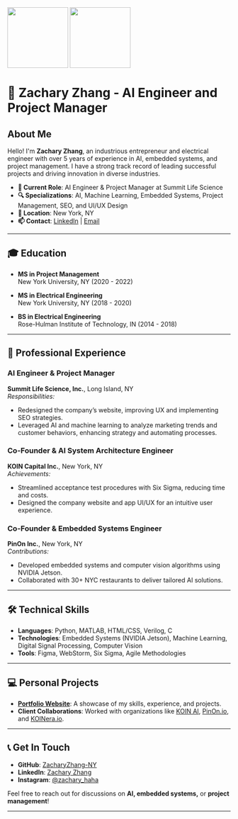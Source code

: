 <a target="_blank" rel="noopener noreferrer nofollow">
<picture>
  <source media="(prefers-color-scheme: dark)" height="137px" align="center" style="max-width: 100%;" srcset="https://github-readme-stats.vercel.app/api?username=ZacharyZhang-NY&hide_title=false&hide_border=true&show_icons=true&include_all_commits=true&count_private=true&line_height=21&theme=github_dark">
  <img height="137px" align="center" src="https://github-readme-stats.vercel.app/api?username=ZacharyZhang-NY&hide_title=false&hide_border=true&show_icons=true&include_all_commits=true&count_private=true&line_height=21&theme=default" style="max-width: 100%;">
</picture>
</a>
<a target="_blank" rel="noopener noreferrer nofollow">
<picture>
  <source media="(prefers-color-scheme: dark)" height="137px" align="center" style="max-width: 100%;" srcset="https://github-readme-stats.vercel.app/api/top-langs/?username=ZacharyZhang-NY&hide=html&hide_title=false&hide_border=true&layout=compact&langs_count=6&theme=github_dark">
  <img height="137px" align="center" src="https://github-readme-stats.vercel.app/api/top-langs/?username=ZacharyZhang-NY&hide=html&hide_title=false&hide_border=true&layout=compact&langs_count=6&theme=default" style="max-width: 100%;">
</picture>
</a>

# 👋 Zachary Zhang - AI Engineer and Project Manager

## About Me

Hello! I'm **Zachary Zhang**, an industrious entrepreneur and electrical engineer with over 5 years of experience in AI, embedded systems, and project management. I have a strong track record of leading successful projects and driving innovation in diverse industries.

- **💼 Current Role**: AI Engineer & Project Manager at Summit Life Science
- **🔍 Specializations**: AI, Machine Learning, Embedded Systems, Project Management, SEO, and UI/UX Design
- **📍 Location**: New York, NY
- **📫 Contact**: [LinkedIn](https://www.linkedin.com/in/zacharyzhangee/) | [Email](mailto:email@example.com)

---

## 🎓 Education

- **MS in Project Management**  
  New York University, NY (2020 - 2022)
  
- **MS in Electrical Engineering**  
  New York University, NY (2018 - 2020)
  
- **BS in Electrical Engineering**  
  Rose-Hulman Institute of Technology, IN (2014 - 2018)

---

## 💼 Professional Experience

### AI Engineer & Project Manager  
**Summit Life Science, Inc.**, Long Island, NY  
*Responsibilities:*
- Redesigned the company’s website, improving UX and implementing SEO strategies.
- Leveraged AI and machine learning to analyze marketing trends and customer behaviors, enhancing strategy and automating processes.

### Co-Founder & AI System Architecture Engineer  
**KOIN Capital Inc.**, New York, NY  
*Achievements:*
- Streamlined acceptance test procedures with Six Sigma, reducing time and costs.
- Designed the company website and app UI/UX for an intuitive user experience.

### Co-Founder & Embedded Systems Engineer  
**PinOn Inc.**, New York, NY  
*Contributions:*
- Developed embedded systems and computer vision algorithms using NVIDIA Jetson.
- Collaborated with 30+ NYC restaurants to deliver tailored AI solutions.

---

## 🛠 Technical Skills

- **Languages**: Python, MATLAB, HTML/CSS, Verilog, C
- **Technologies**: Embedded Systems (NVIDIA Jetson), Machine Learning, Digital Signal Processing, Computer Vision
- **Tools**: Figma, WebStorm, Six Sigma, Agile Methodologies

---

## 💻 Personal Projects

- **[Portfolio Website](https://zacharyzhang.com)**: A showcase of my skills, experience, and projects.
- **Client Collaborations**: Worked with organizations like [KOIN AI](https://koin.ai), [PinOn.io](https://www.pinon.io), and [KOINera.io](https://koinera.io).

---

## 📞 Get In Touch

- **GitHub**: [ZacharyZhang-NY](https://github.com/ZacharyZhang-NY)
- **LinkedIn**: [Zachary Zhang](https://www.linkedin.com/in/zacharyzhangee/)
- **Instagram**: [@zachary_haha](https://www.instagram.com/zachary_haha/)

Feel free to reach out for discussions on **AI, embedded systems,** or **project management**!

---
